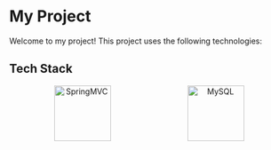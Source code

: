 # My Project

Welcome to my project! This project uses the following technologies:

## Tech Stack

<div align="center">
  <img src="https://img.shields.io/badge/SpringMVC-6DB33F?style=for-the-badge&logo=spring&logoColor=white" alt="SpringMVC" style="width:45%; height:100px; margin-right: 10px;"/>
  <img src="https://img.shields.io/badge/MySQL-4479A1?style=for-the-badge&logo=mysql&logoColor=white" alt="MySQL" style="width:45%; height:100px;"/>
</div>


